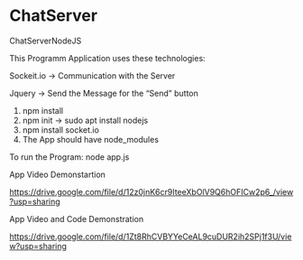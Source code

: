 # ChatServer
ChatServerNodeJS

This Programm Application uses these technologies:

Sockeit.io -> Communication with the Server

Jquery -> Send the Message for the “Send” button 

1. npm install
2. npm init -> sudo apt install nodejs
3. npm install socket.io
4. The App should have node_modules

To run the Program: node app.js

App Video Demonstartion 

https://drive.google.com/file/d/12z0jnK6cr9IteeXbOlV9Q6hOFICw2p6_/view?usp=sharing

App Video and Code Demonstration

https://drive.google.com/file/d/1Zt8RhCVBYYeCeAL9cuDUR2ih2SPj1f3U/view?usp=sharing
